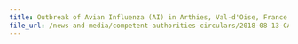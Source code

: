 ```yaml
---
title: Outbreak of Avian Influenza (AI) in Arthies, Val-d'Oise, France 
file_url: /news-and-media/competent-authorities-circulars/2018-08-13-CA2.pdf
---
```

